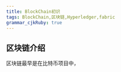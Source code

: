```yaml
---
title: BlockChain初识
tags: BlockChain,区块链,Hyperledger,fabric
grammar_cjkRuby: true
---
```

## 区块链介绍
区块链最早是在比特币项目中，
